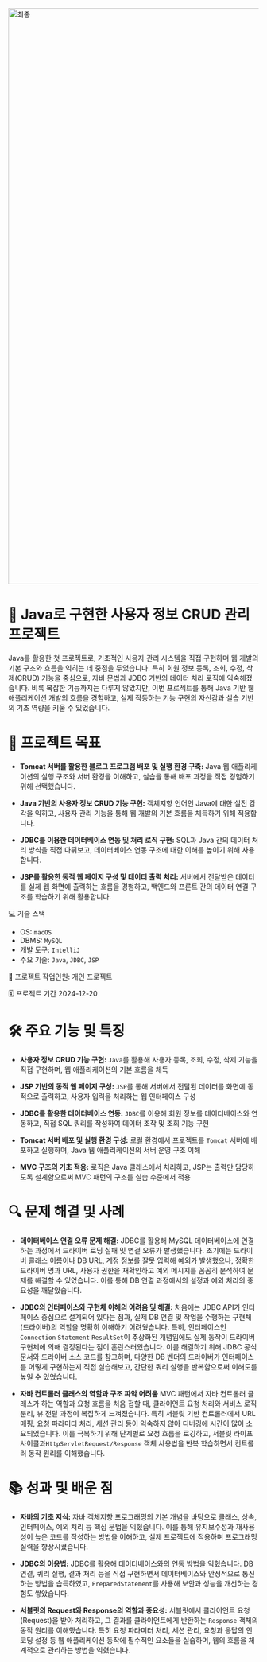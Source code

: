 <img width="1159" alt="최종" src="https://github.com/user-attachments/assets/b79c2edb-845a-46d1-8873-098e880605e3" />


# 📝 Java로 구현한 사용자 정보 CRUD 관리 프로젝트
Java를 활용한 첫 프로젝트로, 기초적인 사용자 관리 시스템을 직접 구현하며 웹 개발의 기본 구조와 흐름을 익히는 데 중점을 두었습니다.
특히 회원 정보 등록, 조회, 수정, 삭제(CRUD) 기능을 중심으로, 자바 문법과 JDBC 기반의 데이터 처리 로직에 익숙해졌습니다.
비록 복잡한 기능까지는 다루지 않았지만, 이번 프로젝트를 통해 Java 기반 웹 애플리케이션 개발의 흐름을 경험하고, 실제 작동하는 기능 구현의 자신감과 실습 기반의 기초 역량을 키울 수 있었습니다.

# 🎯 프로젝트 목표
- **Tomcat 서버를 활용한 블로그 프로그램 배포 및 실행 환경 구축:** Java 웹 애플리케이션의 실행 구조와 서버 환경을 이해하고, 실습을 통해 배포 과정을 직접 경험하기 위해 선택했습니다.
 
- **Java 기반의 사용자 정보 CRUD 기능 구현:** 객체지향 언어인 Java에 대한 실전 감각을 익히고, 사용자 관리 기능을 통해 웹 개발의 기본 흐름을 체득하기 위해 적용합니다.

- **JDBC를 이용한 데이터베이스 연동 및 처리 로직 구현:** SQL과 Java 간의 데이터 처리 방식을 직접 다뤄보고, 데이터베이스 연동 구조에 대한 이해를 높이기 위해 사용합니다.

- **JSP를 활용한 동적 웹 페이지 구성 및 데이터 출력 처리:** 서버에서 전달받은 데이터를 실제 웹 화면에 출력하는 흐름을 경험하고, 백엔드와 프론트 간의 데이터 연결 구조를 학습하기 위해 활용합니다.

💻 기술 스택
* OS: `macOS`
* DBMS: `MySQL`
* 개발 도구: `IntelliJ`
* 주요 기술: `Java`, `JDBC`, `JSP`

👥 프로젝트 작업인원: 개인 프로젝트

🗓️ 프로젝트 기간 2024-12-20


# 🛠️ 주요 기능 및 특징
- **사용자 정보 CRUD 기능 구현:** `Java`를 활용해 사용자 등록, 조회, 수정, 삭제 기능을 직접 구현하며, 웹 애플리케이션의 기본 흐름을 체득

- **JSP 기반의 동적 웹 페이지 구성:** `JSP`를 통해 서버에서 전달된 데이터를 화면에 동적으로 출력하고, 사용자 입력을 처리하는 웹 인터페이스 구성

- **JDBC를 활용한 데이터베이스 연동:** `JDBC`를 이용해 회원 정보를 데이터베이스와 연동하고, 직접 SQL 쿼리를 작성하여 데이터 조작 및 조회 기능 구현

- **Tomcat 서버 배포 및 실행 환경 구성:** 로컬 환경에서 프로젝트를 `Tomcat` 서버에 배포하고 실행하며, Java 웹 애플리케이션의 서버 운영 구조 이해

- **MVC 구조의 기초 적용:** 로직은 Java 클래스에서 처리하고, JSP는 출력만 담당하도록 설계함으로써 MVC 패턴의 구조를 실습 수준에서 적용

# 🔍 문제 해결 및 사례

- **데이터베이스 연결 오류 문제 해결:** JDBC를 활용해 MySQL 데이터베이스에 연결하는 과정에서 드라이버 로딩 실패 및 연결 오류가 발생했습니다. 초기에는 드라이버 클래스 이름이나 DB URL, 계정 정보를 잘못 입력해 예외가 발생했으나, 정확한 드라이버 명과 URL, 사용자 권한을 재확인하고 예외 메시지를 꼼꼼히 분석하여 문제를 해결할 수 있었습니다. 이를 통해 DB 연결 과정에서의 설정과 예외 처리의 중요성을 깨달았습니다.

- **JDBC의 인터페이스와 구현체 이해의 어려움 및 해결:**  처음에는 JDBC API가 인터페이스 중심으로 설계되어 있다는 점과, 실제 DB 연결 및 작업을 수행하는 구현체(드라이버)의 역할을 명확히 이해하기 어려웠습니다. 특히, 인터페이스인 `Connection` `Statement` `ResultSet`이 추상화된 개념임에도 실제 동작이 드라이버 구현체에 의해 결정된다는 점이 혼란스러웠습니다. 이를 해결하기 위해 JDBC 공식 문서와 드라이버 소스 코드를 참고하며, 다양한 DB 벤더의 드라이버가 인터페이스를 어떻게 구현하는지 직접 실습해보고, 간단한 쿼리 실행을 반복함으로써 이해도를 높일 수 있었습니다.

- **자바 컨트롤러 클래스의 역할과 구조 파악 어려움** MVC 패턴에서 자바 컨트롤러 클래스가 하는 역할과 요청 흐름을 처음 접할 때, 클라이언트 요청 처리와 서비스 로직 분리, 뷰 전달 과정이 복잡하게 느껴졌습니다. 특히 서블릿 기반 컨트롤러에서 URL 매핑, 요청 파라미터 처리, 세션 관리 등이 익숙하지 않아 디버깅에 시간이 많이 소요되었습니다. 이를 극복하기 위해 단계별로 요청 흐름을 로깅하고, 서블릿 라이프사이클과`HttpServletRequest/Response` 객체 사용법을 반복 학습하면서 컨트롤러 동작 원리를 이해했습니다.

# 📚 성과 및 배운 점
- **자바의 기초 지식:**  자바 객체지향 프로그래밍의 기본 개념을 바탕으로 클래스, 상속, 인터페이스, 예외 처리 등 핵심 문법을 익혔습니다. 이를 통해 유지보수성과 재사용성이 높은 코드를 작성하는 방법을 이해하고, 실제 프로젝트에 적용하며 프로그래밍 실력을 향상시켰습니다.

- **JDBC의 이용법:** JDBC를 활용해 데이터베이스와의 연동 방법을 익혔습니다. DB 연결, 쿼리 실행, 결과 처리 등을 직접 구현하면서 데이터베이스와 안정적으로 통신하는 방법을 습득하였고, `PreparedStatement`를 사용해 보안과 성능을 개선하는 경험도 쌓았습니다.

- **서블릿의 Request와 Response의 역할과 중요성:** 서블릿에서 클라이언트 요청(Request)을 받아 처리하고, 그 결과를 클라이언트에게 반환하는 `Response` 객체의 동작 원리를 이해했습니다. 특히 요청 파라미터 처리, 세션 관리, 요청과 응답의 인코딩 설정 등 웹 애플리케이션 동작에 필수적인 요소들을 실습하며, 웹의 흐름을 체계적으로 관리하는 방법을 익혔습니다.
